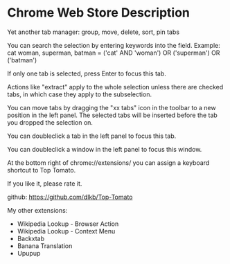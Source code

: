 # Chrome Web Store Description

Yet another tab manager: group, move, delete, sort, pin tabs

You can search the selection by entering keywords into the field.
Example: cat woman, superman, batman = ('cat' AND 'woman') OR ('superman') OR ('batman')

If only one tab is selected, press Enter to focus this tab.

Actions like "extract" apply to the whole selection unless there are checked tabs, in which case they apply to the subselection.

You can move tabs by dragging the "xx tabs" icon in the toolbar to a new position in the left panel. The selected tabs will be inserted before the tab you dropped the selection on.

You can doubleclick a tab in the left panel to focus this tab.

You can doubleclick a window in the left panel to focus this window.

At the bottom right of chrome://extensions/ you can assign a keyboard shortcut to Top Tomato.

If you like it, please rate it.

github: https://github.com/dlkb/Top-Tomato

My other extensions:
- Wikipedia Lookup - Browser Action
- Wikipedia Lookup - Context Menu
- Backxtab
- Banana Translation
- Upupup

